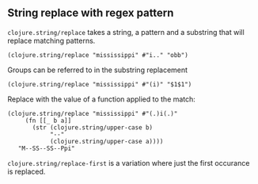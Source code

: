 ## String replace with regex pattern
`clojure.string/replace` takes a string, a pattern and a substring that will replace matching patterns.
```eva-clojure
(clojure.string/replace "mississippi" #"i.." "obb")
```
<!-- "mobbobbobbi" -->

Groups can be referred to in the substring replacement

```eval-clojure
(clojure.string/replace "mississippi" #"(i)" "$1$1")
```
   <!-- "miissiissiippii" -->

Replace with the value of a function applied to the match:

```eval-clojure
(clojure.string/replace "mississippi" #"(.)i(.)"
     (fn [[_ b a]]
       (str (clojure.string/upper-case b)
            "--"
            (clojure.string/upper-case a))))
   "M--SS--SS--Ppi"
```

`clojure.string/replace-first` is a variation where just the first occurance is replaced.
